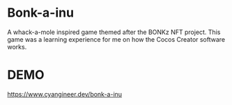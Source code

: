 # Bonk-a-inu
A whack-a-mole inspired game themed after the BONKz NFT project. This game was a learning experience for me on how the Cocos Creator software works.

# DEMO
https://www.cyangineer.dev/bonk-a-inu
